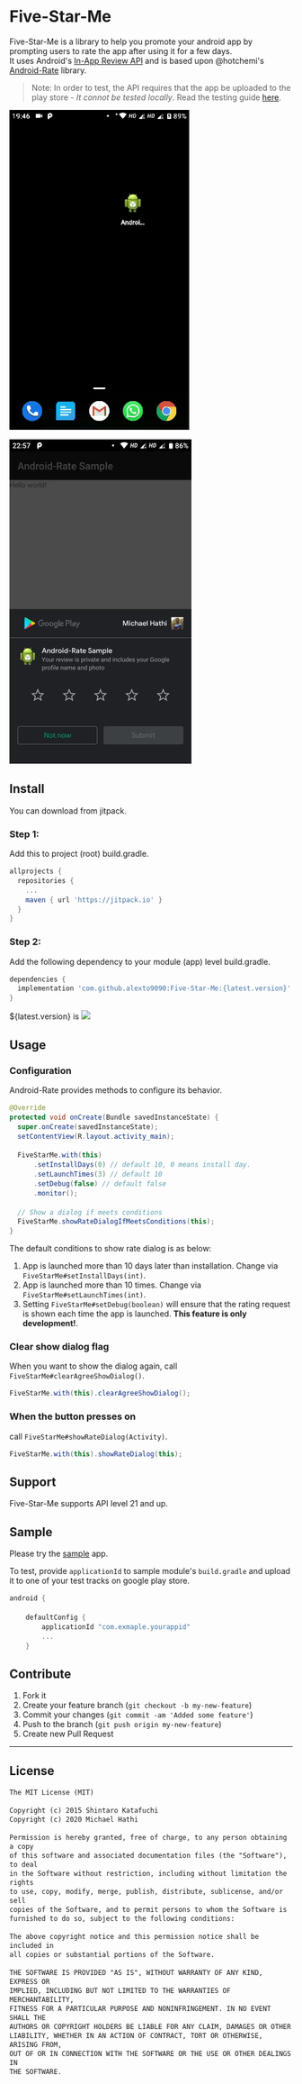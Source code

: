 Five-Star-Me
============

Five-Star-Me is a library to help you promote your android app by prompting users to rate the app after using it for a few days.<br>
It uses Android's [In-App Review API](https://developer.android.com/guide/playcore/in-app-review) and is based upon @hotchemi's [Android-Rate](https://github.com/hotchemi/Android-Rate) library.

>Note: In order to test, the API requires that the app be uploaded to the play store - *It connot be tested locally*. Read the testing guide [here](https://developer.android.com/guide/playcore/in-app-review/test).

![screen shot](screen-shot.gif)

![screen shot2](screen-shot2.jpg)

## Install

You can download from jitpack.

### Step 1: 
Add this to project (root) build.gradle.

```groovy
allprojects {
  repositories {
    ...
    maven { url 'https://jitpack.io' }
  }
}
```
### Step 2:
Add the following dependency to your module (app) level build.gradle.

```groovy
dependencies {
  implementation 'com.github.alexto9090:Five-Star-Me:{latest.version}'
}
```

${latest.version} is [![](https://jitpack.io/v/numerative/Five-Star-Me.svg)](https://jitpack.io/#numerative/Five-Star-Me)

## Usage

### Configuration

Android-Rate provides methods to configure its behavior.

```java
@Override
protected void onCreate(Bundle savedInstanceState) {
  super.onCreate(savedInstanceState);
  setContentView(R.layout.activity_main);

  FiveStarMe.with(this)
      .setInstallDays(0) // default 10, 0 means install day.
      .setLaunchTimes(3) // default 10
      .setDebug(false) // default false
      .monitor();

  // Show a dialog if meets conditions
  FiveStarMe.showRateDialogIfMeetsConditions(this);
}
```

The default conditions to show rate dialog is as below:

1. App is launched more than 10 days later than installation. Change via `FiveStarMe#setInstallDays(int)`.
2. App is launched more than 10 times. Change via `FiveStarMe#setLaunchTimes(int)`.
3. Setting `FiveStarMe#setDebug(boolean)` will ensure that the rating request is shown each time the app is launched. **This feature is only development!**.

### Clear show dialog flag

When you want to show the dialog again, call `FiveStarMe#clearAgreeShowDialog()`.

```java
FiveStarMe.with(this).clearAgreeShowDialog();
```

### When the button presses on

call `FiveStarMe#showRateDialog(Activity)`.

```java
FiveStarMe.with(this).showRateDialog(this);
```

## Support

Five-Star-Me supports API level 21 and up.

## Sample

Please try the [sample](https://github.com/numerative/Five-Star-Me/tree/master/sample) app. 

To test, provide `applicationId` to sample module's `build.gradle` and upload it to one of your test tracks on google play store.
```groovy
android {

    defaultConfig {
        applicationId "com.exmaple.yourappid"
        ...
    }
```

## Contribute

1. Fork it
2. Create your feature branch (`git checkout -b my-new-feature`)
3. Commit your changes (`git commit -am 'Added some feature'`)
4. Push to the branch (`git push origin my-new-feature`)
5. Create new Pull Request

<hr>

## License
```
The MIT License (MIT)

Copyright (c) 2015 Shintaro Katafuchi
Copyright (c) 2020 Michael Hathi

Permission is hereby granted, free of charge, to any person obtaining a copy
of this software and associated documentation files (the "Software"), to deal
in the Software without restriction, including without limitation the rights
to use, copy, modify, merge, publish, distribute, sublicense, and/or sell
copies of the Software, and to permit persons to whom the Software is
furnished to do so, subject to the following conditions:

The above copyright notice and this permission notice shall be included in
all copies or substantial portions of the Software.

THE SOFTWARE IS PROVIDED "AS IS", WITHOUT WARRANTY OF ANY KIND, EXPRESS OR
IMPLIED, INCLUDING BUT NOT LIMITED TO THE WARRANTIES OF MERCHANTABILITY,
FITNESS FOR A PARTICULAR PURPOSE AND NONINFRINGEMENT. IN NO EVENT SHALL THE
AUTHORS OR COPYRIGHT HOLDERS BE LIABLE FOR ANY CLAIM, DAMAGES OR OTHER
LIABILITY, WHETHER IN AN ACTION OF CONTRACT, TORT OR OTHERWISE, ARISING FROM,
OUT OF OR IN CONNECTION WITH THE SOFTWARE OR THE USE OR OTHER DEALINGS IN
THE SOFTWARE.
```
